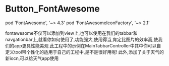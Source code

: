 # Button_FontAwesome

pod 'FontAwesome', '~> 4.3'
pod 'FontAwesomeIconFactory', '~> 2.1'

fontawesome不仅可以添加到view上,也可以使用在我们的tabbar和navgationbar上,就看你如何使用了,功能强大,使用得当,肯定比图片的效率高,使我们的app更具性能美观.此工程中的示例在MainTabbarController中其中你可以自定义tool带个性化的适用于自己的工程中,是不是很好用呢!
此外,添加了关于天气的新iocn,可以给天气app使用

